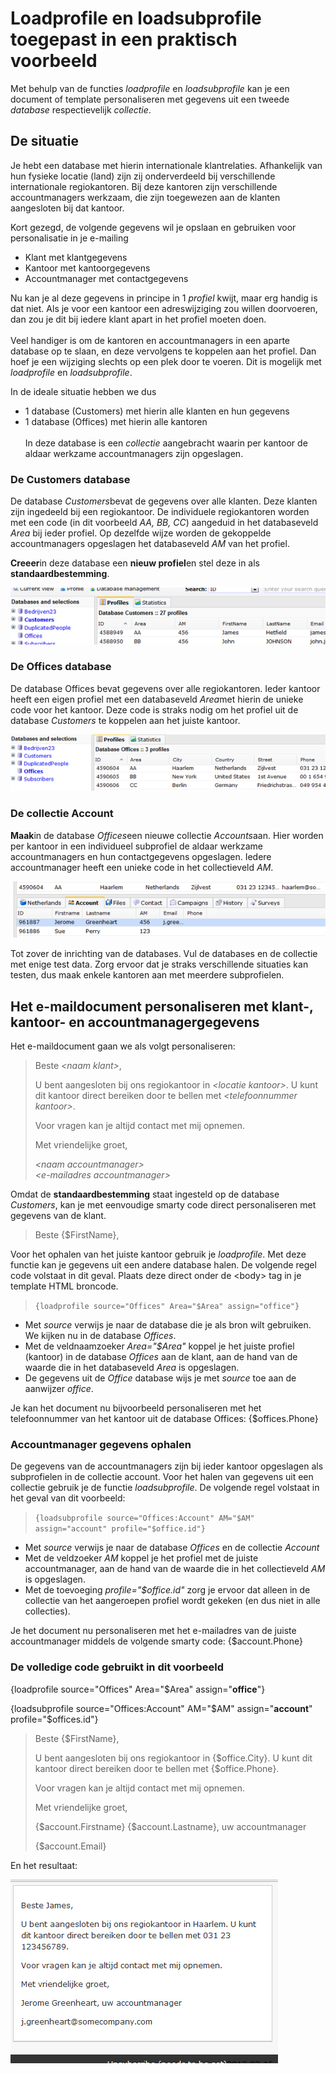 # Loadprofile en loadsubprofile toegepast in een praktisch voorbeeld
Met behulp van de functies *loadprofile* en *loadsubprofile* kan je een
document of template personaliseren met gegevens uit een tweede
*database* respectievelijk *collectie*.

De situatie
-----------

Je hebt een database met hierin internationale klantrelaties.
Afhankelijk van hun fysieke locatie (land) zijn zij onderverdeeld bij
verschillende internationale regiokantoren. Bij deze kantoren zijn
verschillende accountmanagers werkzaam, die zijn toegewezen aan de
klanten aangesloten bij dat kantoor.

Kort gezegd, de volgende gegevens wil je opslaan en gebruiken voor
personalisatie in je e-mailing

-   Klant met klantgegevens
-   Kantoor met kantoorgegevens
-   Accountmanager met contactgegevens

Nu kan je al deze gegevens in principe in 1 *profiel* kwijt, maar erg
handig is dat niet. Als je voor een kantoor een adreswijziging zou
willen doorvoeren, dan zou je dit bij iedere klant apart in het profiel
moeten doen. \
\
 Veel handiger is om de kantoren en accountmanagers in een aparte
database op te slaan, en deze vervolgens te koppelen aan het profiel.
Dan hoef je een wijziging slechts op een plek door te voeren. Dit is
mogelijk met *loadprofile* en *loadsubprofile*.

In de ideale situatie hebben we dus

-   1 database (Customers) met hierin alle klanten en hun gegevens
-   1 database (Offices) met hierin alle kantoren\
    \
     In deze database is een *collectie* aangebracht waarin per kantoor
    de aldaar werkzame accountmanagers zijn opgeslagen.

### De Customers database

De database *Customers*bevat de gegevens over alle klanten. Deze klanten
zijn ingedeeld bij een regiokantoor. De individuele regiokantoren worden
met een code (in dit voorbeeld *AA, BB, CC*) aangeduid in het
databaseveld *Area* bij ieder profiel. Op dezelfde wijze worden de
gekoppelde accountmanagers opgeslagen het databaseveld *AM* van het
profiel.

**Creeer**in deze database een **nieuw profiel**en stel deze in als
**standaardbestemming**.

![](../images/customersdatabase.png)

### De Offices database

De database Offices bevat gegevens over alle regiokantoren. Ieder
kantoor heeft een eigen profiel met een databaseveld *Area*met hierin de
unieke code voor het kantoor. Deze code is straks nodig om het profiel
uit de database *Customers* te koppelen aan het juiste kantoor.

![](../images/officesdatabase.png)

### De collectie Account

**Maak**in de database *Offices*een nieuwe collectie *Accounts*aan. Hier
worden per kantoor in een individueel subprofiel de aldaar werkzame
accountmanagers en hun contactgegevens opgeslagen. Iedere accountmanager
heeft een unieke code in het collectieveld *AM*.

![](../images/collection.png)

Tot zover de inrichting van de databases. Vul de databases en de
collectie met enige test data. Zorg ervoor dat je straks verschillende
situaties kan testen, dus maak enkele kantoren aan met meerdere
subprofielen.

Het e-maildocument personaliseren met klant-, kantoor- en accountmanagergegevens
--------------------------------------------------------------------------------

Het e-maildocument gaan we als volgt personaliseren:

> Beste *\<naam klant\>*,
>
> U bent aangesloten bij ons regiokantoor in *\<locatie kantoor\>*. U
> kunt dit kantoor direct bereiken door te bellen met *\<telefoonnummer
> kantoor\>*.
>
> Voor vragen kan je altijd contact met mij opnemen.
>
> Met vriendelijke groet,
>
> *\<naam accountmanager\>\
>  \<e-mailadres accountmanager\>*

Omdat de **standaardbestemming** staat ingesteld op de database
*Customers*, kan je met eenvoudige smarty code direct personaliseren met
gegevens van de klant.

> Beste {\$FirstName},

Voor het ophalen van het juiste kantoor gebruik je *loadprofile*. Met
deze functie kan je gegevens uit een andere database halen. De volgende
regel code volstaat in dit geval. Plaats deze direct onder de \<body\>
tag in je template HTML broncode.

> `{loadprofile source="Offices" Area="$Area" assign="office"} `

-   Met *source* verwijs je naar de database die je als bron wilt
    gebruiken. We kijken nu in de database *Offices*.
-   Met de veldnaamzoeker *Area="\$Area"* koppel je het juiste profiel
    (kantoor) in de database *Offices* aan de klant, aan de hand van de
    waarde die in het databaseveld *Area* is opgeslagen.
-   De gegevens uit de *Office* database wijs je met *source* toe aan de
    aanwijzer *office*.

Je kan het document nu bijvoorbeeld personaliseren met het
telefoonnummer van het kantoor uit de database Offices:
{\$offices.Phone}

### Accountmanager gegevens ophalen

De gegevens van de accountmanagers zijn bij ieder kantoor opgeslagen als
subprofielen in de collectie account. Voor het halen van gegevens uit
een collectie gebruik je de functie *loadsubprofile*. De volgende regel
volstaat in het geval van dit voorbeeld:

> `{loadsubprofile source="Offices:Account" AM="$AM" assign="account" profile="$office.id"} `

-   Met *source* verwijs je naar de database *Offices* en de collectie
    *Account*
-   Met de veldzoeker *AM* koppel je het profiel met de juiste
    accountmanager, aan de hand van de waarde die in het collectieveld
    *AM* is opgeslagen.
-   Met de toevoeging *profile="\$office.id"* zorg je ervoor dat alleen
    in de collectie van het aangeroepen profiel wordt gekeken (en dus
    niet in alle collecties).

Je het document nu personaliseren met het e-mailadres van de juiste
accountmanager middels de volgende smarty code: {\$account.Phone}

### De volledige code gebruikt in dit voorbeeld

{loadprofile source="Offices" Area="\$Area" assign="**office**"}

{loadsubprofile source="Offices:Account" AM="\$AM" assign="**account**"
profile="\$offices.id"}

> Beste {\$FirstName},
>
> U bent aangesloten bij ons regiokantoor in {\$office.City}. U kunt dit
> kantoor direct bereiken door te bellen met {\$office.Phone}.
>
> Voor vragen kan je altijd contact met mij opnemen.
>
> Met vriendelijke groet,
>
> {\$account.Firstname} {\$account.Lastname}, uw accountmanager
>
> {\$account.Email}

En het resultaat:

![](../images/result.png)
